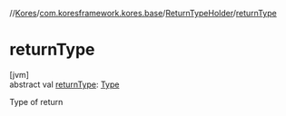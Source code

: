 //[Kores](../../../index.md)/[com.koresframework.kores.base](../index.md)/[ReturnTypeHolder](index.md)/[returnType](return-type.md)

# returnType

[jvm]\
abstract val [returnType](return-type.md): [Type](https://docs.oracle.com/javase/8/docs/api/java/lang/reflect/Type.html)

Type of return
